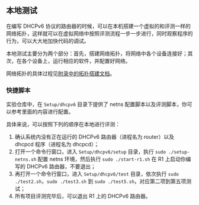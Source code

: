 ## 本地测试

在编写 DHCPv6 协议的路由器的时候，可以在本机搭建一个虚拟的和评测一样的网络拓扑，这样就可以在虚拟网络中按照评测流程一步一步进行，同时观察程序的行为，可以大大地加快代码的调试。

本地测试主要分为两个部分：首先，搭建网络拓扑，将网络中各个设备连接好；其次，在各个设备上，运行相应的软件，并配置好网络。

网络拓扑的具体过程见[附录中的拓扑搭建文档](../../appendix/topology.md)。

### 快捷脚本

实验仓库中，在 `Setup/dhcpv6` 目录下提供了 netns 配置脚本以及评测脚本，你可以参考里面的内容进行配置。

具体来说，可以按照下列的顺序在本地进行评测：

1. 确认系统内没有正在运行的 DHCPv6 路由器（进程名为 router）以及 dhcpcd 程序（进程名为 dhcpcd）；
2. 打开一个命令行窗口，进入 `Setup/dhcpv6/setup` 目录，执行 `sudo ./setup-netns.sh` 配置 netns 环境，然后执行 `sudo ./start-r1.sh` 在 R1 上启动你编写的 DHCPv6 路由器，不要退出；
3. 再打开一个命令行窗口，进入 `Setup/dhcpv6/test` 目录，依次执行 `sudo ./test2.sh`，`sudo ./test3.sh` 到 `sudo ./test5.sh`，对应第二项到第五项测试；
4. 所有项目评测完毕后，可以退出 R1 上的 DHCPv6 路由器。
